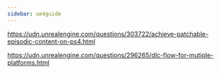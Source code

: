 ```yaml
---
sidebar: ue4guide
---
```

<https://udn.unrealengine.com/questions/303722/achieve-patchable-episodic-content-on-ps4.html>

<https://udn.unrealengine.com/questions/296265/dlc-flow-for-mutiple-platforms.html>
